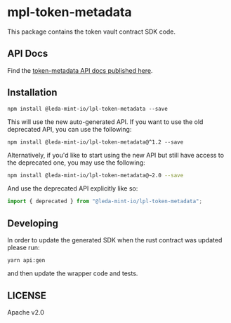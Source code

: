 # mpl-token-metadata

This package contains the token vault contract SDK code.

## API Docs

Find the [token-metadata API docs published here](https://metaplex-foundation.github.io/metaplex-program-library/docs/token-metadata/index.html).

## Installation

```shell
npm install @leda-mint-io/lpl-token-metadata --save
```

This will use the new auto-generated API. If you want to use the old deprecated API, you can use the following:

```shell
npm install @leda-mint-io/lpl-token-metadata@^1.2 --save
```

Alternatively, if you'd like to start using the new API but still have access to the deprecated one, you may use the following:

```sh
npm install @leda-mint-io/lpl-token-metadata@~2.0 --save
```

And use the deprecated API explicitly like so:

```ts
import { deprecated } from "@leda-mint-io/lpl-token-metadata";
```

## Developing

In order to update the generated SDK when the rust contract was updated please run:

```
yarn api:gen
```

and then update the wrapper code and tests.

## LICENSE

Apache v2.0
